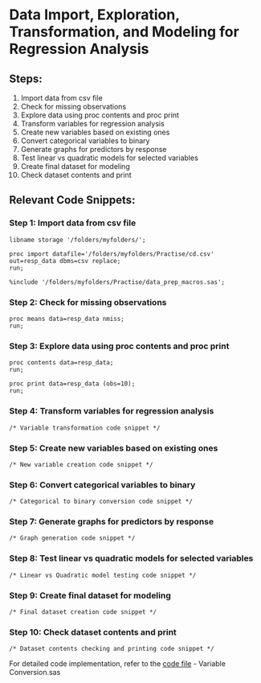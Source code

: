 # Data Import, Exploration, Transformation, and Modeling for Regression Analysis

## Steps:
1. Import data from csv file
2. Check for missing observations
3. Explore data using proc contents and proc print
4. Transform variables for regression analysis
5. Create new variables based on existing ones
6. Convert categorical variables to binary
7. Generate graphs for predictors by response
8. Test linear vs quadratic models for selected variables
9. Create final dataset for modeling
10. Check dataset contents and print

## Relevant Code Snippets:

### Step 1: Import data from csv file
```sas
libname storage '/folders/myfolders/';

proc import datafile='/folders/myfolders/Practise/cd.csv' out=resp_data dbms=csv replace;
run;

%include '/folders/myfolders/Practise/data_prep_macros.sas';
```

### Step 2: Check for missing observations
```sas
proc means data=resp_data nmiss;
run;
```

### Step 3: Explore data using proc contents and proc print
```sas
proc contents data=resp_data;
run;

proc print data=resp_data (obs=10);
run;
```

### Step 4: Transform variables for regression analysis
```sas
/* Variable transformation code snippet */
```

### Step 5: Create new variables based on existing ones
```sas
/* New variable creation code snippet */
```

### Step 6: Convert categorical variables to binary
```sas
/* Categorical to binary conversion code snippet */
```

### Step 7: Generate graphs for predictors by response
```sas
/* Graph generation code snippet */
```

### Step 8: Test linear vs quadratic models for selected variables
```sas
/* Linear vs Quadratic model testing code snippet */
```

### Step 9: Create final dataset for modeling
```sas
/* Final dataset creation code snippet */
```

### Step 10: Check dataset contents and print
```sas
/* Dataset contents checking and printing code snippet */
```

For detailed code implementation, refer to the [code file](https://github.com/akashagte/SAS-Targeted-Marketing-Model/blob/master/Phase3/Variable%20Conversion.sas) - Variable Conversion.sas